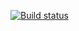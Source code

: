 [![Build status](https://ci.appveyor.com/api/projects/status/bxo1r3ww50wcvcx7/branch/main?svg=true)](https://ci.appveyor.com/project/0lgaPankeeva/java1-2-1-ci/branch/main)